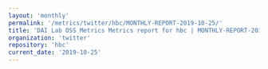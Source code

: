 ```yaml
---
layout: 'monthly'
permalink: '/metrics/twitter/hbc/MONTHLY-REPORT-2019-10-25/'
title: 'DAI Lab OSS Metrics Metrics report for hbc | MONTHLY-REPORT-2019-10-25'
organization: 'twitter'
repository: 'hbc'
current_date: '2019-10-25'
---
```

